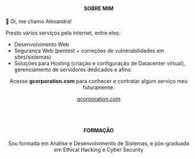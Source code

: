 <h4 align="center">SOBRE MIM</h1>

👋 Oi, me chamo Alexandra!


Presto vários serviços pela internet, entre eles: 
<ul>
  <li>Desenvolvimento Web</li>
  <li>Segurança Web (pentest + correções de vulnerabilidades em sites/sistemas)</li>
  <li>Soluções para Hosting (criação e configuração de Datacenter virtual), gerenciamento de servidores dedicados e afins.</li>
</ul>

<div align="center">Acesse <b>gcorporation.com</b> para conhecer e contratar algum serviço meu futuramente.</div>
<p align="center"><a href="https://pt-br.reactjs.org/">gcorporation.com</a></p>
<br>
<br>
<h4 align="center">FORMAÇÃO</h1>

<div align="center">Sou formada em Análise e Desenvolvimento de Sistemas, e pós-graduada em Ethical Hacking e Cyber Security</div>
<!---
alexandra-idc/alexandra-idc is a ✨ special ✨ repository because its `README.md` (this file) appears on your GitHub profile.
You can click the Preview link to take a look at your changes.
--->



